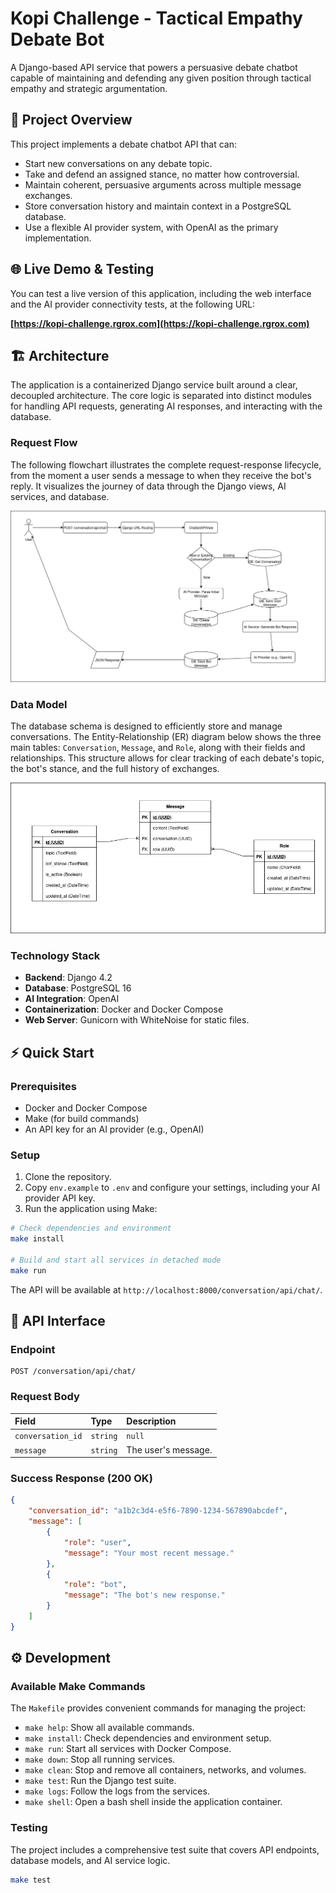 # Kopi Challenge - Tactical Empathy Debate Bot

A Django-based API service that powers a persuasive debate chatbot capable of maintaining and defending any given position through tactical empathy and strategic argumentation.

## 🚀 Project Overview

This project implements a debate chatbot API that can:

  - Start new conversations on any debate topic.
  - Take and defend an assigned stance, no matter how controversial.
  - Maintain coherent, persuasive arguments across multiple message exchanges.
  - Store conversation history and maintain context in a PostgreSQL database.
  - Use a flexible AI provider system, with OpenAI as the primary implementation.

## 🌐 Live Demo & Testing

You can test a live version of this application, including the web interface and the AI provider connectivity tests, at the following URL:

**[https://kopi-challenge.rgrox.com](https://kopi-challenge.rgrox.com)**

## 🏗️ Architecture

The application is a containerized Django service built around a clear, decoupled architecture. The core logic is separated into distinct modules for handling API requests, generating AI responses, and interacting with the database.

### Request Flow

The following flowchart illustrates the complete request-response lifecycle, from the moment a user sends a message to when they receive the bot's reply. It visualizes the journey of data through the Django views, AI services, and database.

![Request Flow Diagram](src/docs/images/flowchart.jpg)

### Data Model

The database schema is designed to efficiently store and manage conversations. The Entity-Relationship (ER) diagram below shows the three main tables: `Conversation`, `Message`, and `Role`, along with their fields and relationships. This structure allows for clear tracking of each debate's topic, the bot's stance, and the full history of exchanges.

![Entity Relationship Diagram](src/docs/images/er.jpg)

### Technology Stack

  - **Backend**: Django 4.2
  - **Database**: PostgreSQL 16
  - **AI Integration**: OpenAI
  - **Containerization**: Docker and Docker Compose
  - **Web Server**: Gunicorn with WhiteNoise for static files.

## ⚡ Quick Start

### Prerequisites

  - Docker and Docker Compose
  - Make (for build commands)
  - An API key for an AI provider (e.g., OpenAI)

### Setup

1.  Clone the repository.
2.  Copy `env.example` to `.env` and configure your settings, including your AI provider API key.
3.  Run the application using Make:

<!-- end list -->

```bash
# Check dependencies and environment
make install

# Build and start all services in detached mode
make run
```

The API will be available at `http://localhost:8000/conversation/api/chat/`.

## 🔌 API Interface

### Endpoint

```
POST /conversation/api/chat/
```

### Request Body

| Field | Type | Description |
| :--- | :--- | :--- |
| `conversation_id` | `string` | `null` | The UUID of the conversation. Use `null` to start a new debate. |
| `message` | `string` | The user's message. |

### Success Response (200 OK)

```json
{
    "conversation_id": "a1b2c3d4-e5f6-7890-1234-567890abcdef",
    "message": [
        {
            "role": "user",
            "message": "Your most recent message."
        },
        {
            "role": "bot", 
            "message": "The bot's new response."
        }
    ]
}
```

## ⚙️ Development

### Available Make Commands

The `Makefile` provides convenient commands for managing the project:

  - `make help`: Show all available commands.
  - `make install`: Check dependencies and environment setup.
  - `make run`: Start all services with Docker Compose.
  - `make down`: Stop all running services.
  - `make clean`: Stop and remove all containers, networks, and volumes.
  - `make test`: Run the Django test suite.
  - `make logs`: Follow the logs from the services.
  - `make shell`: Open a bash shell inside the application container.

### Testing

The project includes a comprehensive test suite that covers API endpoints, database models, and AI service logic.

```bash
make test
```